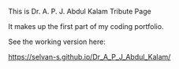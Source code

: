 This is Dr. A. P. J. Abdul Kalam Tribute Page

It makes up the first part of my coding portfolio.

See the working version here: 

https://selvan-s.github.io/Dr_A_P_J_Abdul_Kalam/
